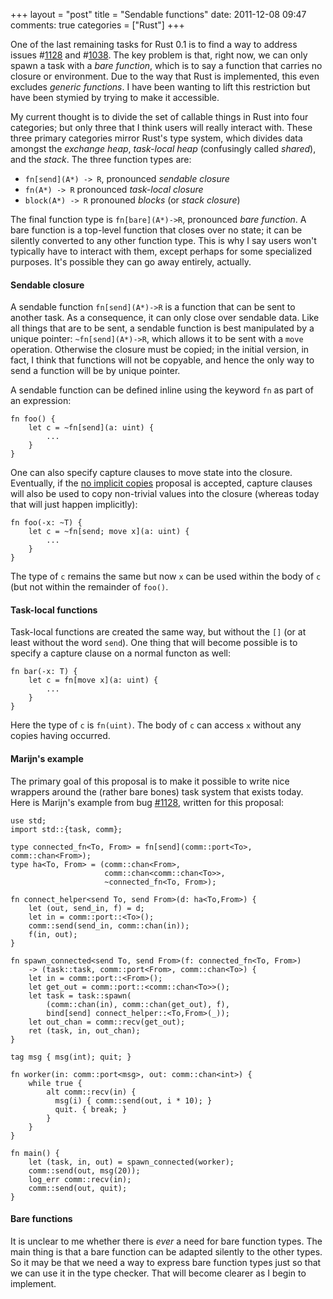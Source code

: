+++
layout = "post"
title = "Sendable functions"
date: 2011-12-08 09:47
comments: true
categories = ["Rust"]
+++

One of the last remaining tasks for Rust 0.1 is to find a way to
address issues #[1128][1128] and #[1038][1038].  The key problem is
that, right now, we can only spawn a task with a *bare function*,
which is to say a function that carries no closure or environment.
Due to the way that Rust is implemented, this even excludes *generic
functions*.  I have been wanting to lift this restriction but have
been stymied by trying to make it accessible.

[1128]: https://github.com/graydon/rust/issues/1128
[1038]: https://github.com/graydon/rust/issues/1038

My current thought is to divide the set of callable things in Rust
into four categories; but only three that I think users will really
interact with.  These three primary categories mirror Rust's type
system, which divides data amongst the *exchange heap*, *task-local
heap* (confusingly called *shared*), and the *stack*.  The three
function types are:

- `fn[send](A*) -> R`, pronounced *sendable closure*
- `fn(A*) -> R` pronounced *task-local closure*
- `block(A*) -> R` pronouned *blocks* (or *stack closure*)

The final function type is `fn[bare](A*)->R`, pronounced *bare
function*.  A bare function is a top-level function that closes over
no state; it can be silently converted to any other function type.
This is why I say users won't typically have to interact with them,
except perhaps for some specialized purposes.  It's possible they can
go away entirely, actually.

#### Sendable closure

A sendable function `fn[send](A*)->R` is a function that can be sent
to another task.  As a consequence, it can only close over sendable
data.  Like all things that are to be sent, a sendable function is
best manipulated by a unique pointer: `~fn[send](A*)->R`, which allows
it to be sent with a `move` operation.  Otherwise the closure must be
copied; in the initial version, in fact, I think that functions will
not be copyable, and hence the only way to send a function will be by
unique pointer.

A sendable function can be defined inline using the keyword `fn` as part
of an expression:

    fn foo() {
        let c = ~fn[send](a: uint) {
            ...
        }
    }
    
One can also specify capture clauses to move state into the closure.
Eventually, if the [no implicit copies](/rust/no-implicit-copies)
proposal is accepted, capture clauses will also be used to copy
non-trivial values into the closure (whereas today that will just
happen implicitly):

    fn foo(-x: ~T) {
        let c = ~fn[send; move x](a: uint) {
            ...
        }
    }
    
The type of `c` remains the same but now `x` can be used within the
body of `c` (but not within the remainder of `foo()`.

#### Task-local functions

Task-local functions are created the same way, but without the `[]`
(or at least without the word `send`).  One thing that will become
possible is to specify a capture clause on a normal functon as well:

    fn bar(-x: T) {
        let c = fn[move x](a: uint) {
            ...
        }
    }
    
Here the type of `c` is `fn(uint)`.  The body of `c` can access `x`
without any copies having occurred.

#### Marijn's example

The primary goal of this proposal is to make it possible to write nice
wrappers around the (rather bare bones) task system that exists today.
Here is Marijn's example from bug [#1128][1128], written for this
proposal:

    use std;
    import std::{task, comm};
    
    type connected_fn<To, From> = fn[send](comm::port<To>, comm::chan<From>);
    type ha<To, From> = (comm::chan<From>,
                         comm::chan<comm::chan<To>>,
                         ~connected_fn<To, From>);
    
    fn connect_helper<send To, send From>(d: ha<To,From>) {
        let (out, send_in, f) = d;
        let in = comm::port::<To>();
        comm::send(send_in, comm::chan(in));
        f(in, out);
    }
    
    fn spawn_connected<send To, send From>(f: connected_fn<To, From>)
        -> (task::task, comm::port<From>, comm::chan<To>) {
        let in = comm::port::<From>();
        let get_out = comm::port::<comm::chan<To>>();
        let task = task::spawn(
            (comm::chan(in), comm::chan(get_out), f),
            bind[send] connect_helper::<To,From>(_));
        let out_chan = comm::recv(get_out);
        ret (task, in, out_chan);
    }
    
    tag msg { msg(int); quit; }
    
    fn worker(in: comm::port<msg>, out: comm::chan<int>) {
        while true {
            alt comm::recv(in) {
              msg(i) { comm::send(out, i * 10); }
              quit. { break; }
            }
        }
    }
    
    fn main() {
        let (task, in, out) = spawn_connected(worker);
        comm::send(out, msg(20));
        log_err comm::recv(in);
        comm::send(out, quit);
    }

#### Bare functions

It is unclear to me whether there is *ever* a need for bare function
types.  The main thing is that a bare function can be adapted silently
to the other types.  So it may be that we need a way to express
bare function types just so that we can use it in the type checker.  That
will become clearer as I begin to implement.
